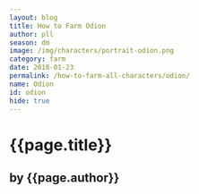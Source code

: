 ```yaml
---
layout: blog
title: How to Farm Odion
author: pll
season: dm
image: /img/characters/portrait-odion.png
category: farm
date: 2018-01-23
permalink: /how-to-farm-all-characters/odion/
name: Odion
id: odion
hide: true
---
```


# {{page.title}}
## by {{page.author}}